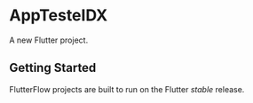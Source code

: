 # AppTesteIDX

A new Flutter project.

## Getting Started

FlutterFlow projects are built to run on the Flutter _stable_ release.

